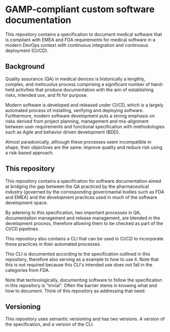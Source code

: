 # GAMP-compliant custom software documentation

This repository contains a specification to document medical software
that is compliant with EMEA and FDA
requirements for medical software in a modern DevOps context
with continuous integration and continuous deployment (CI/CD).

## Background

Quality assurance (QA) in medical devices is historically a lengthly,
complex, and meticuolus process comprising a significant number of hand-held activities
that produce documentation with the aim of establishing risks, intended use,
and fit for purpose.

Modern software is developed and released under CI/CD, which is a largely
automated process of installing, verifying and deploying software.
Furthermore, modern software development puts a strong emphasis on risks derived from
project planning, management and mis-alignment between
user requirements and functional specification with methodologies such as Agile and behavior
driven development (BDD).

Almost paradoxically, although these processes seem incompatible in shape, their objectives are
the same: improve quality and reduce risk using a risk-based approach.

## This repository

This repository contains a specification for software documentation aimed at bridging the gap
between the QA practiced by the pharmaceutical industry (governed by the corresponding governmantal bodies such as FDA and EMEA) and the development practices used in 
much of the software development space.

By adereing to this specification, two important processes in QA,
documentation management and release management, are blended in the development process,
therefore allowing them to be checked as part of the CI/CD pipelines.

This repository also contains a CLI that can be used in CI/CD to
incorporate these practices in their automated processes.

This CLI is documented according to the specification outlined in this repository,
therefore also serving as a example to how to use it. Note that this is not required
because this CLI's intended use does not fall in the categories from FDA.

Note that technologically, documenting software to follow the specification
in this repository is "trivial". Often the barrier stems in knowing what and how to document.
Think of this repository as addressing that need.

## Versioning

This repository uses semantic versioning and has two versions. A version of the specification,
and a version of the CLI.
